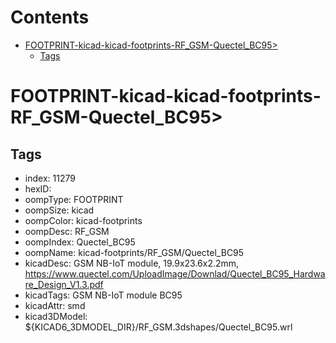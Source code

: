 



Contents
========

* [FOOTPRINT-kicad-kicad-footprints-RF_GSM-Quectel_BC95>](#footprint-kicad-kicad-footprints-rf_gsm-quectel_bc95)
	* [Tags](#tags)

# FOOTPRINT-kicad-kicad-footprints-RF_GSM-Quectel_BC95>

## Tags

- index: 11279
- hexID: 
- oompType: FOOTPRINT
- oompSize: kicad
- oompColor: kicad-footprints
- oompDesc: RF_GSM
- oompIndex: Quectel_BC95
- oompName: kicad-footprints/RF_GSM/Quectel_BC95
- kicadDesc: GSM NB-IoT module, 19.9x23.6x2.2mm, https://www.quectel.com/UploadImage/Downlad/Quectel_BC95_Hardware_Design_V1.3.pdf
- kicadTags: GSM NB-IoT module BC95
- kicadAttr: smd
- kicad3DModel: ${KICAD6_3DMODEL_DIR}/RF_GSM.3dshapes/Quectel_BC95.wrl
